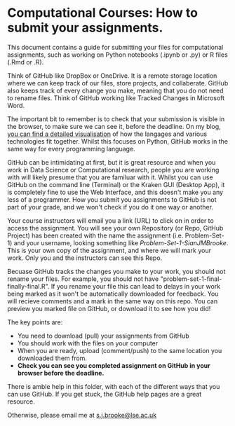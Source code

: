 # Computational Courses: How to submit your assignments.

This document contains a guide for submitting your files for computational assignments, such as working on Python notebooks (.ipynb or .py) or R files (.Rmd or .R).

Think of GitHub like DropBox or OneDrive. It is a remote storage location where we can keep track of our files, store projects, and collaberate. GitHub also keeps track of 
every change you make, meaning that you do not need to rename files. Think of GitHub working like Tracked Changes in Microsoft Word.

The important bit to remember is to check that your submission is visible in the browser, to make sure we can see it, before the deadline. On my blog, [you can find a 
detailed visualisation](https://www.sianbrooke.co.uk/dr-brookes-blog/coding-in-python-understanding-how-everything-fits-together) of how the langages and various technologies fit together. 
Whilst this focuses on Python, GitHub works in the same way for every programming language.

GitHub can be intimidating at first, but it is great resource and when you work in Data Science or Computational research, people you are working with will likely presume that you are
familuar with it. Whilst you can use GitHub on the command line (Terminal) or the Kraken GUI (Desktop App), it is completely fine to use the Web Interface, and this doesn't make you any
less of a programmer. How you submit you assignments to GitHub is not part of your grade, and we won't check if you do it one way or another.

Your course instructors will email you a link (URL) to click on in order to access the assignment. You will see your own Repository (or Repo, GitHub Project) has been created with the name
the assignment (i.e. Problem-Set-1) and your username, looking something like *Problem-Set-1-SianJMBrooke*. This is your own copy of the assignment, and where we will mark your work.
Only you and the instructors can see this Repo. 

Becuase GitHub tracks the changes you make to your work, you should not rename your files. For example, you should not have "problem-set-1-final-finally-final.R". 
If you rename your file this can lead to delays in your work being marked as it won't be automatically downloaded for feedback. You will recieve comments and a mark in the same way on this
repo. You can preview you marked file on GitHub, or download it to see how you did!

The key points are:
- You need to download (pull) your assignments from GitHub
- You should work with the files on your computer
- When you are ready, upload (comment/push) to the same location you downloaded them from.
- **Check you can see you completed assignment on GitHub in your browser before the deadline.**

There is amble help in this folder, with each of the different ways that you can use GitHub. If you get stuck, the GitHub help pages are a great resource.

Otherwise, please email me at s.j.brooke@lse.ac.uk
